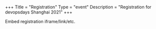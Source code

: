 +++
Title = "Registration"
Type = "event"
Description = "Registration for devopsdays Shanghai 2021"
+++

<div style="width:100%; text-align:left;">

Embed registration iframe/link/etc.
</div></div>
</div>
